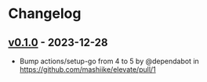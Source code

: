 # Changelog

## [v0.1.0](https://github.com/mashiike/elevate/commits/v0.1.0) - 2023-12-28
- Bump actions/setup-go from 4 to 5 by @dependabot in https://github.com/mashiike/elevate/pull/1
